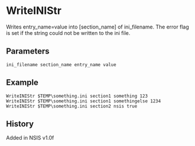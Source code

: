 # WriteINIStr

Writes entry\_name=value into [section\_name] of ini\_filename. The error flag is set if the string could not be written to the ini file.

## Parameters

    ini_filename section_name entry_name value

## Example

	WriteINIStr $TEMP\something.ini section1 something 123
	WriteINIStr $TEMP\something.ini section1 somethingelse 1234
	WriteINIStr $TEMP\something.ini section2 nsis true

## History

Added in NSIS v1.0f

